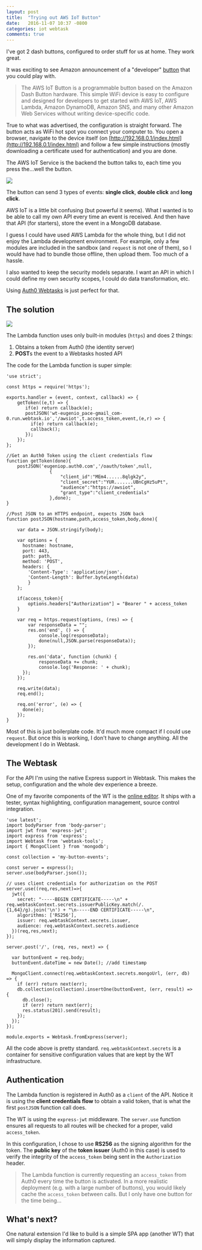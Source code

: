 ```yaml
---
layout: post
title:  "Trying out AWS IoT Button"
date:   2016-11-07 10:37 -0800
categories: iot webtask 
comments: true
---
```


I've got 2 dash buttons, configured to order stuff for us at home. They work great.

It was exciting to see Amazon announcement of a "developer" [button](https://aws.amazon.com/iot/button/) that you could play with.

> The AWS IoT Button is a programmable button based on the Amazon Dash Button hardware. This simple WiFi device is easy to configure and designed for developers to get started with AWS IoT, AWS Lambda, Amazon DynamoDB, Amazon SNS, and many other Amazon Web Services without writing device-specific code.

True to what was advertised, the configuration is straight forward. The button acts as WiFi hot spot you connect your computer to. You open a browser, navigate to the device itself (on [http://192.168.0.1/index.html](http://192.168.0.1/index.html) and follow a few simple instructions (mostly downloading a certificate used for authentication) and you are done.

The AWS IoT Service is the backend the button talks to, each time you press the...well the button.

![](https://docs.google.com/drawings/d/1tDuUvOUFhSG2Jp5O1IV0UZk2DIctT6sIqHP69vOV670/pub?w=312&h=140)

The button can send 3 types of events: __single click__, __double click__ and __long click__.

AWS IoT is a little bit confusing (but powerful it seems). What I wanted is to be able to call my own API every time an event is received. And then have that API (for starters), store the event in a MongoDB database.

I guess I could have used AWS Lambda for the whole thing, but I did not enjoy the Lambda development environment. For example, only a few modules are included in the sandbox (and `request` is not one of them), so I would have had to bundle those offline, then upload them. Too much of a hassle. 

I also wanted to keep the security models separate. I want an API in which I could define my own security scopes, I could do data transformation, etc.

Using [Auth0 Webtasks](https://webtask.io) is just perfect for that.

## The solution

![](https://docs.google.com/drawings/d/1-vuuuo3oss2cwlAVxhchY_sfqLgoQBhS7y48CYqxxC8/pub?w=1196&h=490)

The Lambda function uses only built-in modules (`https`) and does 2 things:

1. Obtains a token from Auth0 (the identity server)
2. **POST**s the event to a Webtasks hosted API

The code for the Lambda function is super simple:

```
'use strict';

const https = require('https');

exports.handler = (event, context, callback) => {
    getToken((e,t) => {
       if(e) return callback(e); 
       postJSON('wt-eugenio_pace-gmail_com-0.run.webtask.io','/awsiot',t.access_token,event,(e,r) => {
         if(e) return callback(e);
         callback();
       });
    });
};

//Get an Auth0 Token using the client credentials flow
function getToken(done){
    postJSON('eugeniop.auth0.com','/oauth/token',null,
                {   
                    "client_id":"MEm4......8qlgk2y",
                    "client_secret":"YUR.......UBnCgHz5uPt",
                    "audience":"https://awsiot",
                    "grant_type":"client_credentials"
                },done);
}

//Post JSON to an HTTPS endpoint, expects JSON back
function postJSON(hostname,path,access_token,body,done){
    
    var data = JSON.stringify(body);
    
    var options = {
      hostname: hostname,
      port: 443,
      path: path,
      method: 'POST',
      headers: {
        'Content-Type': 'application/json',
        'Content-Length': Buffer.byteLength(data)
        }
    };

    if(access_token){
        options.headers["Authorization"] = "Bearer " + access_token
    }

    var req = https.request(options, (res) => {
        var responseData = "";
        res.on('end', () => { 
            console.log(responseData);
            done(null,JSON.parse(responseData)); 
        });
        
        res.on('data', function (chunk) {
            responseData += chunk;
            console.log('Response: ' + chunk);
      });
    });

    req.write(data);
    req.end();

    req.on('error', (e) => {
      done(e);
    });
}
```

Most of this is just boilerplate code. It'd much more compact if I could use `request`. But once this is working, I don't have to change anything. All the development I do in Webtask.

## The Webtask

For the API I'm using the native Express support in Webtask. This makes the setup, configuration and the whole dev experience a breeze.

One of my favorite components of the WT is the [online editor](https://webtask.io/make). It ships with a tester, syntax highlighting, configuration management, source control integration. 

```
'use latest';
import bodyParser from 'body-parser';
import jwt from 'express-jwt';
import express from 'express';
import Webtask from 'webtask-tools';
import { MongoClient } from 'mongodb';

const collection = 'my-button-events';

const server = express();
server.use(bodyParser.json());

// uses client credentials for authorization on the POST
server.use((req,res,next)=>{
  jwt({
    secret: "-----BEGIN CERTIFICATE-----\n" + req.webtaskContext.secrets.issuerPublicKey.match(/.{1,64}/g).join('\n') + "\n-----END CERTIFICATE-----\n",
    algorithms: ['RS256'],
    issuer: req.webtaskContext.secrets.issuer,
    audience: req.webtaskContext.secrets.audience
  })(req,res,next);
});

server.post('/', (req, res, next) => {
  
  var buttonEvent = req.body;
  buttonEvent.dateTime = new Date(); //add timestamp
  
  MongoClient.connect(req.webtaskContext.secrets.mongoUrl, (err, db) => {
    if (err) return next(err);
    db.collection(collection).insertOne(buttonEvent, (err, result) => {
      db.close();
      if (err) return next(err);
      res.status(201).send(result);
    });
  });
});

module.exports = Webtask.fromExpress(server);

```

All the code above is pretty standard. `req.webtaskContext.secrets` is a container for sensitive configuration values that are kept by the WT infrastructure. 

## Authentication 

The Lambda function is registered in Auth0 as a `client` of the API. Notice it is using the **client credentials flow** to obtain a valid token, that is what the first `postJSON` function call does.

The WT is using the `express-jwt` middleware. The `server.use` function ensures all requests to all routes will be checked for a proper, valid `access_token`. 

In this configuration, I chose to use **RS256** as the signing algorithm for the token. The **public key** of the **token issuer** (Auth0 in this case) is used to verify the integrity of the `access_token` being sent in the `Authorization` header.

> The Lambda function is currently requesting an `access_token` from Auth0 every time the button is activated. In a more realistic deployment (e.g. with a large number of buttons), you would likely cache the `access_token` between calls. But I only have one button for the time being...

## What's next?

One natural extension I'd like to build is a simple SPA app (another WT) that will simply display the information captured.
